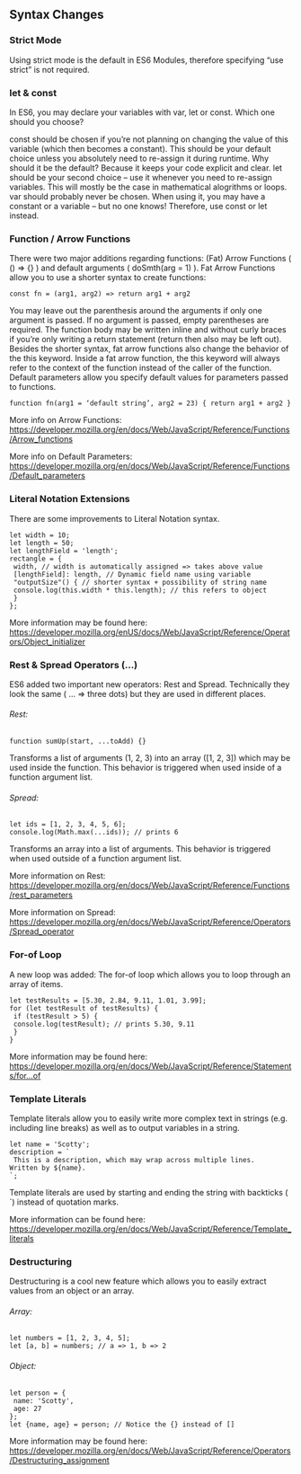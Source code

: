 ## Syntax Changes

### Strict Mode
Using strict mode is the default in ES6 Modules, therefore specifying “use
strict” is not required.

### let & const
In ES6, you may declare your variables with var, let or const. Which one
should you choose?

const should be chosen if you’re not planning on changing the value of this
variable (which then becomes a constant). This should be your default
choice unless you absolutely need to re-assign it during runtime. Why
should it be the default? Because it keeps your code explicit and clear.
let should be your second choice – use it whenever you need to re-assign
variables. This will mostly be the case in mathematical alogrithms or loops.
var should probably never be chosen. When using it, you may have a
constant or a variable – but no one knows! Therefore, use const or let
instead.

### Function / Arrow Functions
There were two major additions regarding functions: (Fat) Arrow
Functions ( () => {} ) and default arguments ( doSmth(arg = 1) ).
Fat Arrow Functions allow you to use a shorter syntax to create functions:

`const fn = (arg1, arg2) => return arg1 + arg2`

You may leave out the parenthesis around the arguments if only one
argument is passed. If no argument is passed, empty parentheses are
required. The function body may be written inline and without curly braces
if you’re only writing a return statement (return then also may be left out).
Besides the shorter syntax, fat arrow functions also change the behavior of
the this keyword. Inside a fat arrow function, the this keyword will always
refer to the context of the function instead of the caller of the function.
Default parameters allow you specify default values for parameters passed
to functions.

`function fn(arg1 = ‘default string’, arg2 = 23) { return arg1 + arg2 }`

More info on Arrow Functions:
https://developer.mozilla.org/en/docs/Web/JavaScript/Reference/Functions/Arrow_functions

More info on Default Parameters:
https://developer.mozilla.org/en/docs/Web/JavaScript/Reference/Functions/Default_parameters

### Literal Notation Extensions
There are some improvements to Literal Notation syntax.
```
let width = 10;
let length = 50;
let lengthField = 'length';
rectangle = {
 width, // width is automatically assigned => takes above value
 [lengthField]: length, // Dynamic field name using variable
 "outputSize"() { // shorter syntax + possibility of string name
 console.log(this.width * this.length); // this refers to object
 }
};
```
More information may be found here: https://developer.mozilla.org/enUS/docs/Web/JavaScript/Reference/Operators/Object_initializer

### Rest & Spread Operators (…)
ES6 added two important new operators: Rest and Spread. Technically
they look the same ( … => three dots) but they are used in different places.

###### Rest:

`function sumUp(start, ...toAdd) {}`

Transforms a list of arguments (1, 2, 3) into an array ([1, 2, 3]) which may be
used inside the function. This behavior is triggered when used inside of a
function argument list.

###### Spread:
```
let ids = [1, 2, 3, 4, 5, 6];
console.log(Math.max(...ids)); // prints 6
```

Transforms an array into a list of arguments. This behavior is triggered
when used outside of a function argument list.

More information on Rest:
https://developer.mozilla.org/en/docs/Web/JavaScript/Reference/Functions/rest_parameters

More information on Spread:
https://developer.mozilla.org/en/docs/Web/JavaScript/Reference/Operators/Spread_operator

### For-of Loop
A new loop was added: The for-of loop which allows you to loop through an
array of items.
```
let testResults = [5.30, 2.84, 9.11, 1.01, 3.99];
for (let testResult of testResults) {
 if (testResult > 5) {
 console.log(testResult); // prints 5.30, 9.11
 }
}
```

More information may be found here:
https://developer.mozilla.org/en/docs/Web/JavaScript/Reference/Statements/for...of

### Template Literals
Template literals allow you to easily write more complex text in strings (e.g.
including line breaks) as well as to output variables in a string.
```
let name = 'Scotty';
description = `
 This is a description, which may wrap across multiple lines.
Written by ${name}.
`;
```
Template literals are used by starting and ending the string with backticks
( `) instead of quotation marks.

More information can be found here:
https://developer.mozilla.org/en/docs/Web/JavaScript/Reference/Template_literals

### Destructuring
Destructuring is a cool new feature which allows you to easily extract
values from an object or an array.

###### Array:
```
let numbers = [1, 2, 3, 4, 5];
let [a, b] = numbers; // a => 1, b => 2
```

###### Object:
```
let person = {
 name: 'Scotty',
 age: 27
};
let {name, age} = person; // Notice the {} instead of []
```

More information may be found here:
https://developer.mozilla.org/en/docs/Web/JavaScript/Reference/Operators/Destructuring_assignment
